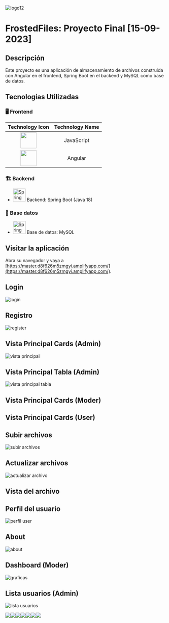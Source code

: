 
![logo12](https://github.com/JesusDavid2002/FrostedFiles-fe-gc-proyectoFinal-07-2023/assets/135844963/525b1752-2b32-4c21-861f-fd1c707e0e0d)


# FrostedFiles: Proyecto Final [15-09-2023]

## Descripción

Este proyecto es una aplicación de almacenamiento de archivos construida con Angular en el frontend, Spring Boot en el backend y MySQL como base de datos.

## Tecnologías Utilizadas

### 🖥️ Frontend

|                                                        Technology Icon                                                        | Technology Name |
| :---------------------------------------------------------------------------------------------------------------------------: | :-------------: |
| <img height="50" src="https://user-images.githubusercontent.com/25181517/117447155-6a868a00-af3d-11eb-9cfe-245df15c9f3f.png"> |   JavaScript    |
| <img height="50" src="https://user-images.githubusercontent.com/25181517/183890595-779a7e64-3f43-4634-bad2-eceef4e80268.png"> |     Angular     |


### 🏗️ Backend
- <img src="https://user-images.githubusercontent.com/25181517/117201470-f6d56780-adec-11eb-8f7c-e70e376cfd07.png" alt="Spring logo" width="40px" height="40px"> Backend: Spring Boot (Java 18)

### 💾 Base datos


- <img src="https://user-images.githubusercontent.com/25181517/183896128-ec99105a-ec1a-4d85-b08b-1aa1620b2046.png" alt="Spring logo" width="40px" height="40px">  Base de datos: MySQL

## Visitar la aplicación

Abra su navegador y vaya a [https://master.d8f626m5zmgyi.amplifyapp.com/](https://master.d8f626m5zmgyi.amplifyapp.com/).


## Login

![login](https://github.com/JesusDavid2002/FrostedFiles-fe-gc-proyectoFinal-07-2023/assets/82532848/361439f7-e02c-48e4-89af-5aadd7de8e49)

## Registro

![register](https://github.com/JesusDavid2002/FrostedFiles-fe-gc-proyectoFinal-07-2023/assets/82532848/1de699dd-32a2-4085-a561-34733f2e2330)

## Vista Principal Cards (Admin)

![vista principal](https://github.com/JesusDavid2002/FrostedFiles-fe-gc-proyectoFinal-07-2023/assets/82532848/e99255c4-58d2-404f-97d3-281c66559a58)

## Vista Principal Tabla (Admin)

![vista principal tabla](https://github.com/JesusDavid2002/FrostedFiles-fe-gc-proyectoFinal-07-2023/assets/82532848/384b9714-7cba-40a5-805c-f3d88b310749)

## Vista Principal Cards (Moder)

## Vista Principal Cards (User)

## Subir archivos

![subir archivos](https://github.com/JesusDavid2002/FrostedFiles-fe-gc-proyectoFinal-07-2023/assets/82532848/a70f39c0-c3be-40a3-9e5c-fac6b1c1d957)

## Actualizar archivos

![actualizar archivo](https://github.com/JesusDavid2002/FrostedFiles-fe-gc-proyectoFinal-07-2023/assets/82532848/1d36f085-6c49-4177-9c8c-ab66eb58a8d1)

## Vista del archivo

## Perfil del usuario

![perfil user](https://github.com/JesusDavid2002/FrostedFiles-fe-gc-proyectoFinal-07-2023/assets/82532848/ef47a700-96c0-4b87-8e75-0adbe1dd8f56)

## About

![about](https://github.com/JesusDavid2002/FrostedFiles-fe-gc-proyectoFinal-07-2023/assets/82532848/425b9e70-847f-4872-8533-d5b52f53a168)

## Dashboard (Moder)

![graficas](https://github.com/JesusDavid2002/FrostedFiles-fe-gc-proyectoFinal-07-2023/assets/82532848/34908a25-0597-4ea5-99b2-1f3ec995ce1a)

## Lista usuarios (Admin)

![lista usuarios](https://github.com/JesusDavid2002/FrostedFiles-fe-gc-proyectoFinal-07-2023/assets/82532848/d93e3fe5-0ba7-4e47-9745-49e68e52ceef)



![](https://camo.githubusercontent.com/5d3b0191832237fcbfc6d4497524e8bb547c6bfc9eafb738d5205c629d202067/68747470733a2f2f696d672e736869656c64732e696f2f62616467652f68746d6c352532302d2532334533344632362e7376673f267374796c653d666f722d7468652d6261646765266c6f676f3d68746d6c35266c6f676f436f6c6f723d7768697465)![](https://camo.githubusercontent.com/5ed492db9c79ad5990eda7dc80923377f0e7096b18a4d1e9b86c8987dc0e5aa5/68747470733a2f2f696d672e736869656c64732e696f2f62616467652f637373332532302d2532333135373242362e7376673f267374796c653d666f722d7468652d6261646765266c6f676f3d63737333266c6f676f436f6c6f723d7768697465)![](https://camo.githubusercontent.com/62d37abe760867620e0baea1066303719d630a82936837ba7bff6b0c754e3c9f/68747470733a2f2f696d672e736869656c64732e696f2f62616467652f6a6176617363726970742532302d2532333332333333302e7376673f267374796c653d666f722d7468652d6261646765266c6f676f3d6a617661736372697074266c6f676f436f6c6f723d253233463744463145)![](https://camo.githubusercontent.com/7858f416aa93ee56048ca2eb473bdde10002398fc4ff05e08faf6cb3cbb5bce1/68747470733a2f2f696d672e736869656c64732e696f2f62616467652f6a6176612532302d2532334544384230302e7376673f267374796c653d666f722d7468652d6261646765266c6f676f3d6a617661266c6f676f436f6c6f723d7768697465)![](https://camo.githubusercontent.com/c567bc8fea35a350406f3ad80e2ec6dd76dea5f756187908f35322bbbc8bc77c/68747470733a2f2f696d672e736869656c64732e696f2f62616467652f626f6f7473747261702532302d2532333536334437432e7376673f267374796c653d666f722d7468652d6261646765266c6f676f3d626f6f747374726170266c6f676f436f6c6f723d7768697465)![](https://camo.githubusercontent.com/6aea43d076c7bf00489f1b347caa33fe5c4d84a8af2983804f8702632f2669ec/68747470733a2f2f696d672e736869656c64732e696f2f62616467652f6769746875622532302d2532333132313031312e7376673f267374796c653d666f722d7468652d6261646765266c6f676f3d676974687562266c6f676f436f6c6f723d7768697465)![](https://camo.githubusercontent.com/4524c09f8c821218b3c602e3e5a222ce00c290c2f87e264b40f398a6b486bd91/68747470733a2f2f696d672e736869656c64732e696f2f62616467652f6d7973716c2d2532333030303030662e7376673f267374796c653d666f722d7468652d6261646765266c6f676f3d6d7973716c266c6f676f436f6c6f723d7768697465)
